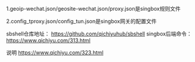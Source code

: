 1.geoip-wechat.json/geosite-wechat.json/proxy.json是singbox规则文件

2.config_tproxy.json/config_tun.json是singbox网关的配置文件

sbshell仓库地址：
https://github.com/qichiyuhub/sbshell
singbox后端命令：
https://www.qichiyu.com/313.html

说明
https://www.qichiyu.com/323.html
